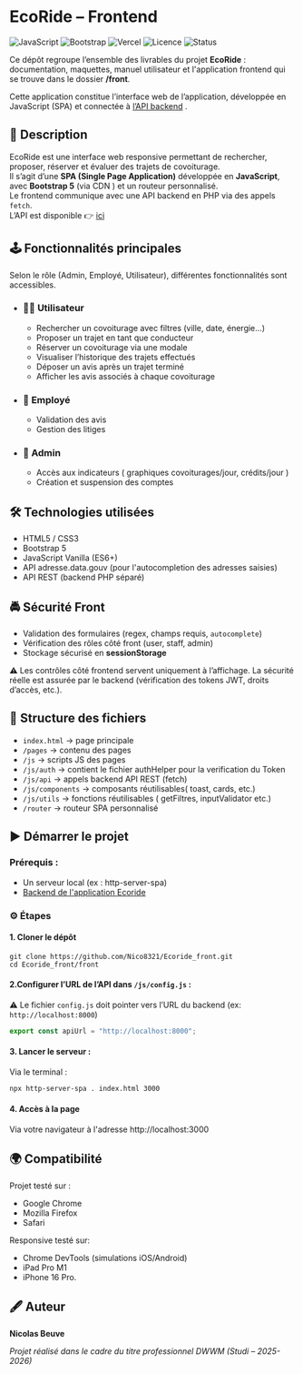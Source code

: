 # EcoRide – Frontend

![JavaScript](https://img.shields.io/badge/JavaScript-ES6%2B-yellow)
![Bootstrap](https://img.shields.io/badge/Bootstrap-5.3-purple)
![Vercel](https://img.shields.io/badge/deploy-Vercel-black?logo=vercel)
![Licence](https://img.shields.io/badge/Licence-MIT-green)
![Status](https://img.shields.io/badge/status-Stable-success)

Ce dépôt regroupe l’ensemble des livrables du projet **EcoRide** :  
documentation, maquettes, manuel utilisateur et l'application frontend qui se trouve dans le dossier **/front**.

Cette application constitue l’interface web de l’application, développée en JavaScript (SPA) et connectée à [l’API backend](https://github.com/Nico8321/Ecoride_back.git) .

## 📝 Description

EcoRide est une interface web responsive permettant de rechercher, proposer, réserver et évaluer des trajets de covoiturage.  
Il s’agit d’une **SPA (Single Page Application)** développée en **JavaScript**, avec **Bootstrap 5** (via CDN ) et un routeur personnalisé.  
Le frontend communique avec une API backend en PHP via des appels `fetch`.  
L’API est disponible 👉 [ici](https://github.com/Nico8321/Ecoride_back.git)

## 🕹️ Fonctionnalités principales

Selon le rôle (Admin, Employé, Utilisateur), différentes fonctionnalités sont accessibles.

- ### 👨‍💻 Utilisateur

  - Rechercher un covoiturage avec filtres (ville, date, énergie…)
  - Proposer un trajet en tant que conducteur
  - Réserver un covoiturage via une modale
  - Visualiser l’historique des trajets effectués
  - Déposer un avis après un trajet terminé
  - Afficher les avis associés à chaque covoiturage

- ### 👷 Employé

  - Validation des avis
  - Gestion des litiges

- ### 🔑 Admin
  - Accès aux indicateurs ( graphiques covoiturages/jour, crédits/jour )
  - Création et suspension des comptes

## 🛠️ Technologies utilisées

- HTML5 / CSS3
- Bootstrap 5
- JavaScript Vanilla (ES6+)
- API adresse.data.gouv (pour l'autocompletion des adresses saisies)
- API REST (backend PHP séparé)

## 🚔 Sécurité Front

- Validation des formulaires (regex, champs requis, `autocomplete`)
- Vérification des rôles côté front (user, staff, admin)
- Stockage sécurisé en **sessionStorage**

⚠️ Les contrôles côté frontend servent uniquement à l’affichage. La sécurité réelle est assurée par le backend (vérification des tokens JWT, droits d’accès, etc.).

## 📁 Structure des fichiers

- `index.html` → page principale
- `/pages` → contenu des pages
- `/js` → scripts JS des pages
- `/js/auth` → contient le fichier authHelper pour la verification du Token
- `/js/api` → appels backend API REST (fetch)
- `/js/components` → composants réutilisables( toast, cards, etc.)
- `/js/utils` → fonctions réutilisables ( getFiltres, inputValidator etc.)
- `/router` → routeur SPA personnalisé

## ▶️ Démarrer le projet

### Prérequis :

- Un serveur local (ex : http-server-spa)
- [Backend de l'application Ecoride](https://github.com/Nico8321/Ecoride_back.git)

### ⚙️ Étapes

#### 1. Cloner le dépôt

```
git clone https://github.com/Nico8321/Ecoride_front.git
cd Ecoride_front/front
```

#### 2.Configurer l’URL de l’API dans `/js/config.js` :

⚠️ Le fichier `config.js` doit pointer vers l’URL du backend (ex: `http://localhost:8000`)

```js
export const apiUrl = "http://localhost:8000";
```

#### 3. Lancer le serveur :

Via le terminal :

```bash
npx http-server-spa . index.html 3000
```

#### 4. Accès à la page

Via votre navigateur à l'adresse http://localhost:3000

## 🌍 Compatibilité

Projet testé sur :

- Google Chrome
- Mozilla Firefox
- Safari

Responsive testé sur:

- Chrome DevTools (simulations iOS/Android)
- iPad Pro M1
- iPhone 16 Pro.

## 🖋️ Auteur

**Nicolas Beuve**

_Projet réalisé dans le cadre du titre professionnel DWWM (Studi – 2025-2026)_
